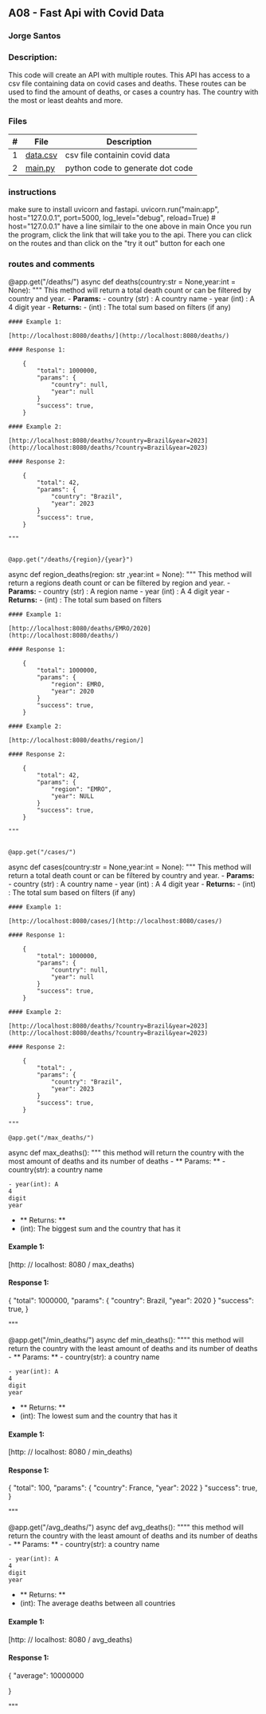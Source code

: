 ## A08 - Fast Api with Covid Data
### Jorge Santos
### Description:

This code will create an API with multiple routes. This API has access to a csv file containing data on covid cases and deaths. 
These routes can be used to find the amount of deaths, or cases a country has. 
The country with the most or least deahts and more.


### Files

|   #   | File            | Description                                        |
| :---: | --------------- | -------------------------------------------------- |
|   1   | [data.csv]()| csv file containin covid data     |
|   2   |  [main.py]() | python code to generate dot code    |



### instructions

make sure to install uvicorn and fastapi.
uvicorn.run("main:app", host="127.0.0.1", port=5000, log_level="debug", reload=True)  # host="127.0.0.1"
have a line similair to the one above in main
Once you run the program, click the link that will take you to the api.
There you can click on the routes and than click on the "try it out"  button for each one

### routes and comments

@app.get("/deaths/")
async def deaths(country:str = None,year:int = None):
    """
    This method will return a total death count or can be filtered by country and year.
    - **Params:**
      - country (str) : A country name
      - year (int) : A 4 digit year
    - **Returns:**
      - (int) : The total sum based on filters (if any)

    #### Example 1:

    [http://localhost:8080/deaths/](http://localhost:8080/deaths/)

    #### Response 1:

        {
            "total": 1000000,
            "params": {
                "country": null,
                "year": null
            }
            "success": true,
        }

    #### Example 2:

    [http://localhost:8080/deaths/?country=Brazil&year=2023](http://localhost:8080/deaths/?country=Brazil&year=2023)

    #### Response 2:

        {
            "total": 42,
            "params": {
                "country": "Brazil",
                "year": 2023
            }
            "success": true,
        }

    """


    @app.get("/deaths/{region}/{year}")
async def region_deaths(region: str ,year:int = None):
    """
    This method will return a regions death count or can be filtered by region and year.
    - **Params:**
      - country (str) : A region name
      - year (int) : A 4 digit year
    - **Returns:**
      - (int) : The total sum based on filters 

    #### Example 1:

    [http://localhost:8080/deaths/EMRO/2020](http://localhost:8080/deaths/)

    #### Response 1:

        {
            "total": 1000000,
            "params": {
                "region": EMRO,
                "year": 2020
            }
            "success": true,
        }

    #### Example 2:

    [http://localhost:8080/deaths/region/]

    #### Response 2:

        {
            "total": 42,
            "params": {
                "region": "EMRO",
                "year": NULL
            }
            "success": true,
        }

    """


    @app.get("/cases/")
async def cases(country:str = None,year:int = None):
    """
    This method will return a total death count or can be filtered by country and year.
    - **Params:**
      - country (str) : A country name
      - year (int) : A 4 digit year
    - **Returns:**
      - (int) : The total sum based on filters (if any)

    #### Example 1:

    [http://localhost:8080/cases/](http://localhost:8080/cases/)

    #### Response 1:

        {
            "total": 1000000,
            "params": {
                "country": null,
                "year": null
            }
            "success": true,
        }

    #### Example 2:

    [http://localhost:8080/deaths/?country=Brazil&year=2023](http://localhost:8080/deaths/?country=Brazil&year=2023)

    #### Response 2:

        {
            "total": ,
            "params": {
                "country": "Brazil",
                "year": 2023
            }
            "success": true,
        }

    """

    @app.get("/max_deaths/")
async def max_deaths():
    """
    this method will return the country with the most amount of deaths and its number of deaths
    - ** Params: **
    - country(str): a country name

    - year(int): A
    4
    digit
    year


- ** Returns: **
- (int): The biggest sum and the country that has it


#### Example 1:

[http: // localhost: 8080 / max_deaths)

#### Response 1:

{
    "total": 1000000,
    "params": {
        "country": Brazil,
        "year": 2020
    }
    "success": true,
}




"""


@app.get("/min_deaths/")
async def min_deaths():
    """"
    this method will return the country with the least amount of deaths and its number of deaths
    - ** Params: **
    - country(str): a country name

    - year(int): A
    4
    digit
    year


- ** Returns: **
- (int): The lowest sum and the country that has it


#### Example 1:

[http: // localhost: 8080 / min_deaths)

#### Response 1:

{
    "total": 100,
    "params": {
        "country": France,
        "year": 2022
    }
    "success": true,
}




"""


@app.get("/avg_deaths/")
async def avg_deaths():
    """"
    this method will return the country with the least amount of deaths and its number of deaths
    - ** Params: **
    - country(str): a country name

    - year(int): A
    4
    digit
    year


- ** Returns: **
- (int): The average deaths between all countries


#### Example 1:

[http: // localhost: 8080 / avg_deaths)

#### Response 1:

{
    "average": 10000000

}




"""
